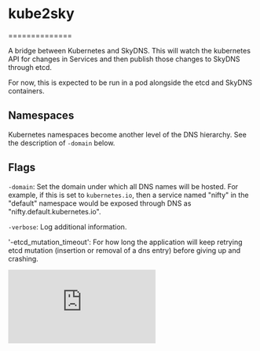 # kube2sky
==============

A bridge between Kubernetes and SkyDNS.  This will watch the kubernetes API for
changes in Services and then publish those changes to SkyDNS through etcd.

For now, this is expected to be run in a pod alongside the etcd and SkyDNS
containers.

## Namespaces

Kubernetes namespaces become another level of the DNS hierarchy.  See the
description of `-domain` below.

## Flags

`-domain`: Set the domain under which all DNS names will be hosted.  For
example, if this is set to `kubernetes.io`, then a service named "nifty" in the
"default" namespace would be exposed through DNS as
"nifty.default.kubernetes.io".

`-verbose`: Log additional information.

'-etcd_mutation_timeout': For how long the application will keep retrying etcd 
mutation (insertion or removal of a dns entry) before giving up and crashing.


[![Analytics](https://kubernetes-site.appspot.com/UA-36037335-10/GitHub/cluster/addons/dns/kube2sky/README.md?pixel)]()
